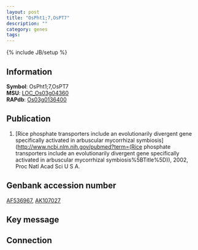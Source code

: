 ```yaml
---
layout: post
title: "OsPht1;7,OsPT7"
description: ""
category: genes
tags: 
---
```

{% include JB/setup %}

## Information
__Symbol__: OsPht1;7,OsPT7  
__MSU__: [LOC_Os03g04360](http://rice.plantbiology.msu.edu/cgi-bin/ORF_infopage.cgi?orf=LOC_Os03g04360)  
__RAPdb__: [Os03g0136400](http://rapdb.dna.affrc.go.jp/viewer/gbrowse_details/irgsp1?name=Os03g0136400)  

## Publication
1. [Rice phosphate transporters include an evolutionarily divergent gene specifically activated in arbuscular mycorrhizal symbiosis](http://www.ncbi.nlm.nih.gov/pubmed?term=(Rice phosphate transporters include an evolutionarily divergent gene specifically activated in arbuscular mycorrhizal symbiosis%5BTitle%5D)), 2002, Proc Natl Acad Sci U S A.

## Genbank accession number
[AF536967](http://www.ncbi.nlm.nih.gov/nuccore/AF536967), [AK107027](http://www.ncbi.nlm.nih.gov/nuccore/AK107027)

## Key message

## Connection


